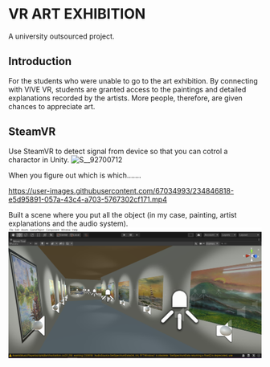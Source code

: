 # VR ART EXHIBITION
A university outsourced project.

## Introduction
For the students who were unable to go to the art exhibition.  By connecting with VIVE VR, students are granted access to the paintings and detailed explanations recorded by the artists.  More people, therefore,  are given chances to appreciate art. 

## SteamVR

Use SteamVR to detect signal from device so that you can cotrol a charactor in Unity.
![S__92700712](https://user-images.githubusercontent.com/67034993/234844890-1ebe6a57-0527-4196-ba32-1cd91553c6be.jpg)

When you figure out which is which.......

https://user-images.githubusercontent.com/67034993/234846818-e5d95891-057a-43c4-a703-5767302cf171.mp4

Built a scene where you put all the object (in my case, painting, artist explanations and the audio system).
![image](https://github.com/holydarktank2/VR_Gallery/blob/main/screenshots/screenshot1.PNG)
